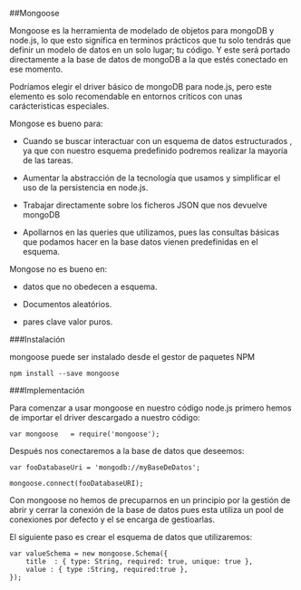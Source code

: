 ##Mongoose

Mongoose es la herramienta de modelado de objetos para mongoDB y node.js, lo que esto significa en terminos prácticos que tu solo tendrás que definir un modelo de datos en un solo lugar; tu código. Y este será portado directamente a la base de datos de mongoDB a la que estés conectado en ese momento. 

Podríamos elegir el driver básico de mongoDB para node.js, pero este elemento es solo recomendable en entornos críticos con unas carácteristicas especiales.

Mongose es bueno para:

*  Cuando se buscar interactuar con un esquema de datos estructurados , ya que con nuestro esquema predefinido podremos realizar la mayoría de las tareas.

* Aumentar la abstracción de la tecnología que usamos y simplificar el uso de la persistencia en node.js.

* Trabajar directamente sobre los ficheros JSON que nos devuelve mongoDB 

* Apollarnos en las queries que utilizamos, pues las consultas básicas que podamos hacer en la base datos vienen predefinidas en el esquema.

Mongose no es bueno en:

* datos que no obedecen a esquema.

* Documentos aleatórios.

* pares clave valor puros.

###Instalación

mongoose puede ser instalado desde el gestor de paquetes NPM 
    
    npm install --save mongoose
    
###Implementación

Para comenzar a usar mongoose en nuestro código node.js primero hemos de importar el driver descargado a nuestro código:
    
    var mongoose   = require('mongoose');
    
Después nos conectaremos a la base de datos que deseemos:

    var fooDatabaseUri = 'mongodb://myBaseDeDatos';
    
    mongoose.connect(fooDatabaseURI);
    
Con mongoose no hemos de precuparnos en un principio por la gestión de abrir y cerrar la conexión de la base de datos pues esta utiliza un pool de conexiones por defecto y el se encarga de gestioarlas.

El siguiente paso es crear el esquema de datos que utilizaremos:

    var valueSchema = new mongoose.Schema({
        title  : { type: String, required: true, unique: true },
       	value : { type :String, required:true },
    });
    

    